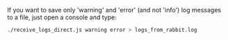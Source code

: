 If you want to save only 'warning' and 'error' (and not 'info') log messages to a file, just open a console and type:

```bash
./receive_logs_direct.js warning error > logs_from_rabbit.log
```
